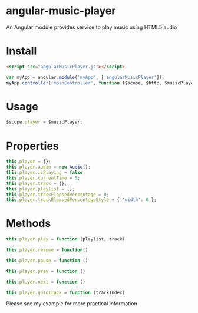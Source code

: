 # angular-music-player
An Angular module provides service to play music using HTML5 audio

# Install

``` html
<script src="angularMusicPlayer.js"></script>
```

``` javascript
var myApp = angular.module('myApp', ['angularMusicPlayer']);
myApp.controller('mainController', function ($scope, $http, $musicPlayer) {}
```

# Usage

``` javascript
$scope.player = $musicPlayer;
```

# Properties

``` javascript
this.player = {};
this.player.audio = new Audio();
this.player.isPlaying = false;
this.player.currentTime = 0;
this.player.track = {};
this.player.playlist = [];
this.player.trackElapsedPercentage = 0;
this.player.trackElapsedPercentageStyle = { 'width': 0 };
```

# Methods

``` javascript
this.player.play = function (playlist, track)

this.player.resume = function()

this.player.pause = function ()

this.player.prev = function ()

this.player.next = function ()

this.player.goToTrack = function (trackIndex)

```

Please see my example for more practical information
